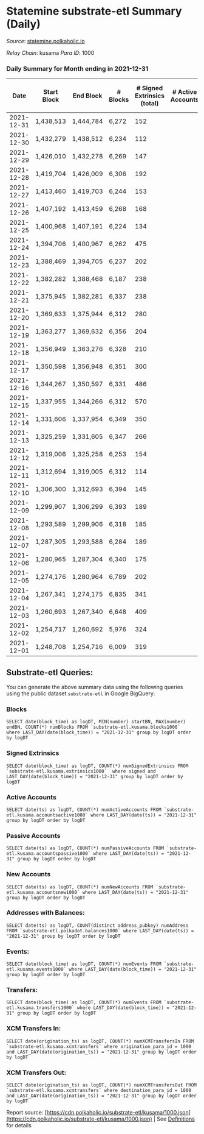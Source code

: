 # Statemine substrate-etl Summary (Daily)

_Source_: [statemine.polkaholic.io](https://statemine.polkaholic.io)

*Relay Chain*: kusama
*Para ID*: 1000



### Daily Summary for Month ending in 2021-12-31


| Date | Start Block | End Block | # Blocks | # Signed Extrinsics (total) | # Active Accounts | # Passive | # New | # Addresses with Balances | # Events | # Transfers | # XCM Transfers In | # XCM Transfers Out | Issues | 
| ---- | ----------- | --------- | -------- | --------------------------- | ----------------- | --------- | ----- | ------------------------- | -------- | ----------- | ------------------ | ------------------- | ------ |
| 2021-12-31 | 1,438,513 | 1,444,784 | 6,272 | 152 |  |  |  | 17,426 | 15,859 | 2,483 ($2,546,549.45) | 25 ($236.70) |   |  |
| 2021-12-30 | 1,432,279 | 1,438,512 | 6,234 | 112 |  |  |  | 17,392 | 15,287 | 2,167 ($284,023.12) | 28 ($596.61) |   |  |
| 2021-12-29 | 1,426,010 | 1,432,278 | 6,269 | 147 |  |  |  | 17,360 | 15,763 | 2,406 ($899,869.18) | 35 ($611.99) |   |  |
| 2021-12-28 | 1,419,704 | 1,426,009 | 6,306 | 192 |  |  |  | 17,330 | 16,855 | 3,062 ($242,248.04) | 34 ($297.70) |   |  |
| 2021-12-27 | 1,413,460 | 1,419,703 | 6,244 | 153 |  |  |  | 17,283 | 15,914 | 2,494 ($94,689.11) | 40 ($1,165.15) |   |  |
| 2021-12-26 | 1,407,192 | 1,413,459 | 6,268 | 168 |  |  |  | 17,239 | 15,912 | 2,431 ($317,257.74) | 31 ($187.69) |   |  |
| 2021-12-25 | 1,400,968 | 1,407,191 | 6,224 | 134 |  |  |  | 17,195 | 15,356 | 2,116 ($254,415.95) | 41 ($199.91) |   |  |
| 2021-12-24 | 1,394,706 | 1,400,967 | 6,262 | 475 |  |  |  |  | 18,783 | 3,498 ($216,646.80) | 88 ($1,627.31) |   |  |
| 2021-12-23 | 1,388,469 | 1,394,705 | 6,237 | 202 |  |  |  | 16,937 | 16,719 | 3,061 ($125,960.60) | 53 ($1,284.47) |   |  |
| 2021-12-22 | 1,382,282 | 1,388,468 | 6,187 | 238 |  |  |  | 16,880 | 17,248 | 3,378 ($236,772.10) | 91 ($2,753.43) |   |  |
| 2021-12-21 | 1,375,945 | 1,382,281 | 6,337 | 238 |  |  |  | 16,815 | 17,561 | 3,321 ($902,499.11) | 103 ($7,028.42) |   |  |
| 2021-12-20 | 1,369,633 | 1,375,944 | 6,312 | 280 |  |  |  | 16,728 | 17,326 | 3,116 ($274,798.18) | 52 ($855.78) |   |  |
| 2021-12-19 | 1,363,277 | 1,369,632 | 6,356 | 204 |  |  |  | 16,662 | 16,932 | 3,091 ($207,410.69) | 48 ($414.23) |   |  |
| 2021-12-18 | 1,356,949 | 1,363,276 | 6,328 | 210 |  |  |  | 16,609 | 16,827 | 2,954 ($162,924.85) | 62 ($1,002.61) |   |  |
| 2021-12-17 | 1,350,598 | 1,356,948 | 6,351 | 300 |  |  |  | 16,560 | 18,064 | 3,654 ($355,543.28) | 81 ($3,963.08) |   |  |
| 2021-12-16 | 1,344,267 | 1,350,597 | 6,331 | 486 |  |  |  | 16,491 | 20,660 | 4,624 ($580,674.67) | 270 ($3,303.63) |   |  |
| 2021-12-15 | 1,337,955 | 1,344,266 | 6,312 | 570 |  |  |  | 16,316 | 21,547 | 5,034 ($2,708,871.85) | 295 ($7,110.91) |   |  |
| 2021-12-14 | 1,331,606 | 1,337,954 | 6,349 | 350 |  |  |  | 16,118 | 18,527 | 3,721 ($352,911.22) | 116 ($1,163.02) |   |  |
| 2021-12-13 | 1,325,259 | 1,331,605 | 6,347 | 266 |  |  |  | 16,022 | 17,497 | 3,242 ($1,318,345.76) | 80 ($2,535.75) |   |  |
| 2021-12-12 | 1,319,006 | 1,325,258 | 6,253 | 154 |  |  |  | 15,948 | 15,650 | 2,328 ($2,610,425.26) | 29 ($198.28) |   |  |
| 2021-12-11 | 1,312,694 | 1,319,005 | 6,312 | 114 |  |  |  | 15,914 | 15,406 | 2,074 ($157,289.67) | 38 ($3,131.50) |   |  |
| 2021-12-10 | 1,306,300 | 1,312,693 | 6,394 | 145 |  |  |  | 15,869 | 15,980 | 2,261 ($168,455.74) | 46 ($1,210.43) |   |  |
| 2021-12-09 | 1,299,907 | 1,306,299 | 6,393 | 189 |  |  |  | 15,812 | 16,393 | 2,633 ($114,797.79) | 22 ($11,019.17) |   |  |
| 2021-12-08 | 1,293,589 | 1,299,906 | 6,318 | 185 |  |  |  | 15,768 | 16,418 | 2,836 ($167,351.91) | 23 ($560.64) |   |  |
| 2021-12-07 | 1,287,305 | 1,293,588 | 6,284 | 189 |  |  |  | 15,727 | 16,348 | 2,609 ($249,763.75) | 45 ($942.03) |   |  |
| 2021-12-06 | 1,280,965 | 1,287,304 | 6,340 | 175 |  |  |  | 15,680 | 16,306 | 2,764 ($340,193.11) | 35 ($1,365.32) |   |  |
| 2021-12-05 | 1,274,176 | 1,280,964 | 6,789 | 202 |  |  |  | 15,614 | 17,208 | 2,981 ($433,681.57) | 30 ($522.71) |   |  |
| 2021-12-04 | 1,267,341 | 1,274,175 | 6,835 | 341 |  |  |  | 15,556 | 18,854 | 4,082 ($476,012.49) | 48 ($888.55) |   |  |
| 2021-12-03 | 1,260,693 | 1,267,340 | 6,648 | 409 |  |  |  | 15,456 | 19,474 | 4,783 ($632,948.77) | 79 ($2,830.68) |   |  |
| 2021-12-02 | 1,254,717 | 1,260,692 | 5,976 | 324 |  |  |  | 15,332 | 16,860 | 3,827 ($663,287.65) | 73 ($2,214.95) |   |  |
| 2021-12-01 | 1,248,708 | 1,254,716 | 6,009 | 319 |  |  |  | 15,231 | 16,730 | 3,738 ($777,049.93) | 53 ($3,227.65) |   |  |

## Substrate-etl Queries:
You can generate the above summary data using the following queries using the public dataset `substrate-etl` in Google BigQuery:


### Blocks
```
SELECT date(block_time) as logDT, MIN(number) startBN, MAX(number) endBN, COUNT(*) numBlocks FROM `substrate-etl.kusama.blocks1000`  where LAST_DAY(date(block_time)) = "2021-12-31" group by logDT order by logDT
```


### Signed Extrinsics
```
SELECT date(block_time) as logDT, COUNT(*) numSignedExtrinsics FROM `substrate-etl.kusama.extrinsics1000`  where signed and LAST_DAY(date(block_time)) = "2021-12-31" group by logDT order by logDT
```


### Active Accounts
```
SELECT date(ts) as logDT, COUNT(*) numActiveAccounts FROM `substrate-etl.kusama.accountsactive1000` where LAST_DAY(date(ts)) = "2021-12-31" group by logDT order by logDT
```


### Passive Accounts
```
SELECT date(ts) as logDT, COUNT(*) numPassiveAccounts FROM `substrate-etl.kusama.accountspassive1000` where LAST_DAY(date(ts)) = "2021-12-31" group by logDT order by logDT
```


### New Accounts
```
SELECT date(ts) as logDT, COUNT(*) numNewAccounts FROM `substrate-etl.kusama.accountsnew1000` where LAST_DAY(date(ts)) = "2021-12-31" group by logDT order by logDT
```


### Addresses with Balances:
```
SELECT date(ts) as logDT, COUNT(distinct address_pubkey) numAddress FROM `substrate-etl.polkadot.balances1000` where LAST_DAY(date(ts)) = "2021-12-31" group by logDT order by logDT
```


### Events:
```
SELECT date(block_time) as logDT, COUNT(*) numEvents FROM `substrate-etl.kusama.events1000` where LAST_DAY(date(block_time)) = "2021-12-31" group by logDT order by logDT
```


### Transfers:
```
SELECT date(block_time) as logDT, COUNT(*) numEvents FROM `substrate-etl.kusama.transfers1000` where LAST_DAY(date(block_time)) = "2021-12-31" group by logDT order by logDT
```


### XCM Transfers In:
```
SELECT date(origination_ts) as logDT, COUNT(*) numXCMTransfersIn FROM `substrate-etl.kusama.xcmtransfers` where origination_para_id = 1000 and LAST_DAY(date(origination_ts)) = "2021-12-31" group by logDT order by logDT
```


### XCM Transfers Out:
```
SELECT date(origination_ts) as logDT, COUNT(*) numXCMTransfersOut FROM `substrate-etl.kusama.xcmtransfers` where destination_para_id = 1000 and LAST_DAY(date(origination_ts)) = "2021-12-31" group by logDT order by logDT
```



Report source: [https://cdn.polkaholic.io/substrate-etl/kusama/1000.json](https://cdn.polkaholic.io/substrate-etl/kusama/1000.json) | See [Definitions](/DEFINITIONS.md) for details
